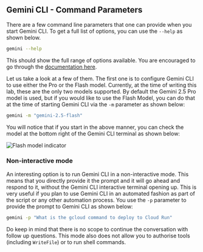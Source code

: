 ##  Gemini CLI - Command Parameters

There are a few command line parameters that one can provide when you start Gemini CLI. To get a full list of options, you can use the `--help` as shown below.

```bash
gemini --help
```

This should show the full range of options available. You are encouraged to go through the [documentation here](https://github.com/google-gemini/gemini-cli/blob/main/docs/command-line-options.md).

Let us take a look at a few of them. The first one is to configure Gemini CLI to use either the Pro or the Flash model. Currently, at the time of writing this lab, these are the only two models supported. By default the Gemini 2.5 Pro model is used, but if you would like to use the Flash Model, you can do that at the time of starting Gemini CLI via the `-m` parameter as shown below:

```bash
gemini -m "gemini-2.5-flash"
```

You will notice that if you start in the above manner, you can check the model at the bottom right of the Gemini CLI terminal as shown below:

![Flash model indicator](https://codelabs.developers.google.com/gemini-cli-hands-on/img/6e662d03b61b2b3f.png)

### Non-interactive mode

An interesting option is to run Gemini CLI in a non-interactive mode. This means that you directly provide it the prompt and it will go ahead and respond to it, without the Gemini CLI interactive terminal opening up. This is very useful if you plan to use Gemini CLI in an automated fashion as part of the script or any other automation process. You use the `-p` parameter to provide the prompt to Gemini CLI as shown below:

```bash
gemini -p "What is the gcloud command to deploy to Cloud Run"
```

Do keep in mind that there is no scope to continue the conversation with follow up questions. This mode also does not allow you to authorise tools (including `WriteFile`) or to run shell commands.
